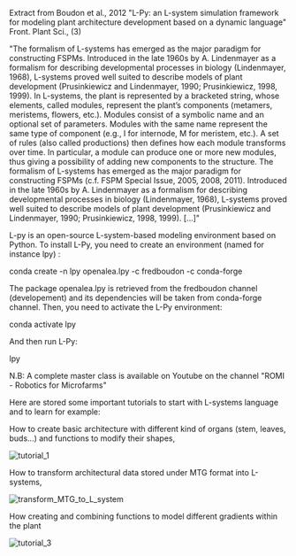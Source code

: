 
Extract from Boudon et al., 2012 "L-Py: an L-system simulation framework for modeling plant architecture development based on a dynamic language" Front. Plant Sci., (3)

"The formalism of L-systems has emerged as the major paradigm for constructing FSPMs. Introduced in the late 1960s by A. Lindenmayer as a formalism for describing developmental processes in biology (Lindenmayer, 1968),
L-systems proved well suited to describe models of plant development (Prusinkiewicz and Lindenmayer, 1990; Prusinkiewicz, 1998, 1999). In L-systems, the plant is represented by a bracketed string, whose elements, called modules,
represent the plant’s components (metamers, meristems, flowers, etc.). Modules consist of a symbolic name and an optional set of parameters. Modules with the same name represent the same type of component 
(e.g., I for internode, M for meristem, etc.). A set of rules (also called productions) then defines how each module transforms over time. In particular, a module can produce one or more new modules, thus giving a possibility 
of adding new components to the structure. The formalism of L-systems has emerged as the major paradigm for constructing FSPMs (c.f. FSPM Special Issue, 2005, 2008, 2011). Introduced in the late 1960s by A. Lindenmayer
as a formalism for describing developmental processes in biology (Lindenmayer, 1968), L-systems proved well suited to describe models of plant development (Prusinkiewicz and Lindenmayer, 1990; Prusinkiewicz, 1998, 1999). [...]"

L-py is an open-source L-system-based modeling environment based on Python. To install L-Py, you need to create an environment (named for instance lpy) :

conda create -n lpy openalea.lpy -c fredboudon -c conda-forge

The package openalea.lpy is retrieved from the fredboudon channel (developement) and its dependencies will be taken from conda-forge channel. Then, you need to activate the L-Py environment:

conda activate lpy

And then run L-Py:

lpy

N.B: A complete master class is available on Youtube on the channel "ROMI - Robotics for Microfarms"

Here are stored some important tutorials to start with L-systems language and to learn for example:

How to create basic architecture with different kind of organs (stem, leaves, buds...) and functions to modify their shapes,

![tutorial_1](https://github.com/dfawok/L-systems/assets/128010740/1e5cc912-de62-4a59-9110-80b01248c095)

How to transform architectural data stored under MTG format into L-systems,

![transform_MTG_to_L_system](https://github.com/dfawok/L-systems/assets/128010740/3ee771ec-bb41-4619-be76-a66cd3239efc)

How creating and combining functions to model different gradients within the plant

![tutorial_3](https://github.com/dfawok/L-systems/assets/128010740/1733fc56-ac77-44e6-b552-e36780412bb4)



